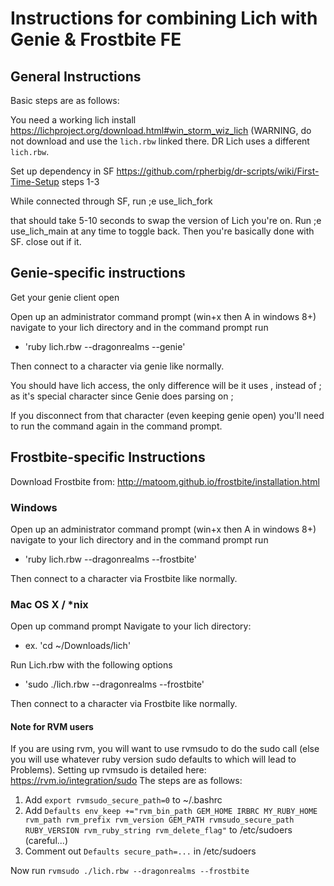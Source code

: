 # Instructions for combining Lich with Genie & Frostbite FE

## General Instructions
Basic steps are as follows: 

You need a working lich install https://lichproject.org/download.html#win_storm_wiz_lich (WARNING, do not download and use the `lich.rbw` linked there. DR Lich uses a different `lich.rbw`.

Set up dependency in SF https://github.com/rpherbig/dr-scripts/wiki/First-Time-Setup steps 1-3

While connected through SF, run ;e use_lich_fork

that should take 5-10 seconds to swap the version of Lich you're on. Run ;e use_lich_main at any time to toggle back. Then you're basically done with SF. close out if it.

## Genie-specific instructions
Get your genie client open

Open up an administrator command prompt (win+x then A in windows 8+)
navigate to your lich directory and in the command prompt run 

 - 'ruby lich.rbw --dragonrealms --genie'
  
Then connect to a character via genie like normally.

You should have lich access, the only difference will be it uses , instead of ; as it's special character since Genie does parsing on ;

If you disconnect from that character (even keeping genie open) you'll need to run the command again in the command prompt.

## Frostbite-specific Instructions

Download Frostbite from: http://matoom.github.io/frostbite/installation.html

### Windows 
Open up an administrator command prompt (win+x then A in windows 8+)
navigate to your lich directory and in the command prompt run 

  - 'ruby lich.rbw --dragonrealms --frostbite'
  
Then connect to a character via Frostbite like normally.

### Mac OS X / *nix

Open up command prompt
Navigate to your lich directory:
 - ex. 'cd ~/Downloads/lich'

Run Lich.rbw with the following options

  - 'sudo ./lich.rbw --dragonrealms --frostbite'
  
Then connect to a character via Frostbite like normally.

#### Note for RVM users
If you are using rvm, you will want to use rvmsudo to do the sudo call (else you will use whatever ruby version sudo defaults to which will lead to Problems). Setting up rvmsudo is detailed here: https://rvm.io/integration/sudo
 The steps are as follows:
 1. Add `export rvmsudo_secure_path=0` to ~/.bashrc
 2. Add `Defaults env_keep +="rvm_bin_path GEM_HOME IRBRC MY_RUBY_HOME rvm_path rvm_prefix rvm_version GEM_PATH rvmsudo_secure_path RUBY_VERSION rvm_ruby_string rvm_delete_flag"` to /etc/sudoers (careful...)
 3. Comment out `Defaults secure_path=...` in /etc/sudoers
 
Now run `rvmsudo ./lich.rbw --dragonrealms --frostbite`
